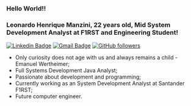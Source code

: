 ### Hello World!!
### Leonardo Henrique Manzini, 22 years old, Mid System Development Analyst at F1RST and Engineering Student!

[![Linkedin Badge](https://img.shields.io/badge/-LinkedIn-blue?style=flat-square&logo=Linkedin&logoColor=white&link=https://www.linkedin.com/in/leonardo-manzini/)](https://www.linkedin.com/in/leonardo-manzini/)
[![Gmail Badge](https://img.shields.io/badge/-Gmail-c14438?style=flat-square&logo=Gmail&logoColor=white&link=mailto:leoh.manzini@gmail.com)](mailto:leoh.manzini@gmail.com/)
[![GitHub followers](https://img.shields.io/github/followers/LeoManzini.svg?style=social&label=Follow&maxAge=2592000)](https://github.com/LeoManzini?tab=followers)

- Only curiosity does not age with us and always remains a child - Emanuel Wertheimer;
- Full Systems Development Java Analyst;
- Passionate about development and programming;
- Currently working as an System Development Analyst at Santander F1RST;
- Future computer engineer.
